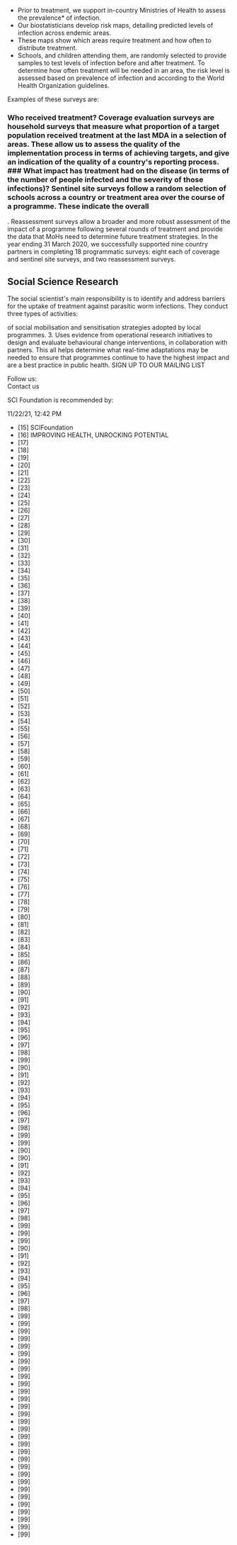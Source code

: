 * Prior to treatment, we support in-country Ministries of Health to assess the prevalence* of infection.  
* Our biostatisticians develop risk maps, detailing predicted levels of infection across endemic areas.  
* These maps show which areas require treatment and how often to distribute treatment.  
* Schools, and children attending them, are randomly selected to provide samples to test levels of infection before and after treatment. To determine how often treatment will be needed in an area, the risk level is assessed based on prevalence of infection and according to the World Health Organization guidelines.

Examples of these surveys are:

### Who received treatment? Coverage evaluation surveys are household surveys that measure what proportion of a target population received treatment at the last MDA in a selection of areas. These allow us to assess the quality of the implementation process in terms of achieving targets, and give an indication of the quality of a country's reporting process. ### What impact has treatment had on the disease (in terms of the number of people infected and the severity of those infections)? Sentinel site surveys follow a random selection of schools across a country or treatment area over the course of a programme. These indicate the overall

. Reassessment surveys allow a broader and more robust assessment of the impact of a programme following several rounds of treatment and provide the data that MoHs need to determine future treatment strategies. In the year ending 31 March 2020, we successfully supported nine country partners in completing 18 programmatic surveys: eight each of coverage and sentinel site surveys, and two reassessment surveys.

## Social Science Research

The social scientist's main responsibility is to identify and address barriers for the uptake of treatment against parasitic worm infections. They conduct three types of activities:

of social mobilisation and sensitisation strategies adopted by local programmes. 3. Uses evidence from operational research initiatives to design and evaluate behavioural change interventions, in collaboration with partners. This all helps determine what real-time adaptations may be needed to ensure that programmes continue to have the highest impact and are a best practice in public health. SIGN UP TO OUR MAILING LIST

Follow us:  
Contact us

SCI Foundation is recommended by:

11/22/21, 12:42 PM  
* [15] SCIFoundation  
* [16] IMPROVING HEALTH, UNROCKING POTENTIAL  
* [17]  
* [18]  
* [19]  
* [20]  
* [21]  
* [22]  
* [23]  
* [24]  
* [25]  
* [26]  
* [27]  
* [28]  
* [29]  
* [30]  
* [31]  
* [32]  
* [33]  
* [34]  
* [35]  
* [36]  
* [37]  
* [38]  
* [39]  
* [40]  
* [41]  
* [42]  
* [43]  
* [44]  
* [45]  
* [46]  
* [47]  
* [48]  
* [49]  
* [50]  
* [51]  
* [52]  
* [53]  
* [54]  
* [55]  
* [56]  
* [57]  
* [58]  
* [59]  
* [60]  
* [61]  
* [62]  
* [63]  
* [64]  
* [65]  
* [66]  
* [67]  
* [68]  
* [69]  
* [70]  
* [71]  
* [72]  
* [73]  
* [74]  
* [75]  
* [76]  
* [77]  
* [78]  
* [79]  
* [80]  
* [81]  
* [82]  
* [83]  
* [84]  
* [85]  
* [86]  
* [87]  
* [88]  
* [89]  
* [90]  
* [91]  
* [92]  
* [93]  
* [94]  
* [95]  
* [96]  
* [97]  
* [98]  
* [99]  
* [90]  
* [91]  
* [92]  
* [93]  
* [94]  
* [95]  
* [96]  
* [97]  
* [98]  
* [99]  
* [99]  
* [90]  
* [90]  
* [91]  
* [92]  
* [93]  
* [94]  
* [95]  
* [96]  
* [97]  
* [98]  
* [99]  
* [99]  
* [99]  
* [90]  
* [91]  
* [92]  
* [93]  
* [94]  
* [95]  
* [96]  
* [97]  
* [98]  
* [99]  
* [99]  
* [99]  
* [99]  
* [99]  
* [99]  
* [99]  
* [99]  
* [99]  
* [99]  
* [99]  
* [99]  
* [99]  
* [99]  
* [99]  
* [99]  
* [99]  
* [99]  
* [99]  
* [99]  
* [99]  
* [99]  
* [99]  
* [99]  
* [99]  
* [99]  
* [99]  
* [99]  
* [99]  
* [99]